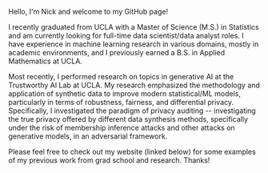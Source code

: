 Hello, I'm Nick and welcome to my GitHub page!

I recently graduated from UCLA with a Master of Science (M.S.) in Statistics and am currently looking for full-time data scientist/data analyst roles. I have experience in machine learning research in various domains, mostly in academic environments, and I previously earned a B.S. in Applied Mathematics at UCLA.

Most recently, I performed research on topics in generative AI at the Trustworthy AI Lab at UCLA. My research emphasized the methodology and application of synthetic data to improve modern statistical/ML models, particularly in terms of robustness, fairness, and differential privacy. Specifically, I investigated the paradigm of privacy auditing -- investigating the true privacy offered by different data synthesis methods, specifically under the risk of membership inference attacks and other attacks on generative models, in an adversarial framework. <!--While much of my focus was on the evaluation of such synthetic data methods, I am also interested in generative modeling methodology as a whole (reinforcement learning, large language models, etc.).-->

Please feel free to check out my website (linked below) for some examples of my previous work from grad school and research. Thanks!

